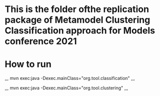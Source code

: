# This is the folder ofthe replication package of Metamodel Clustering Classification approach for Models conference 2021

# How to run

,,,
mvn exec:java -Dexec.mainClass="org.tool.classification"
,,,

,,,
mvn exec:java -Dexec.mainClass="org.tool.clustering"
,,,


